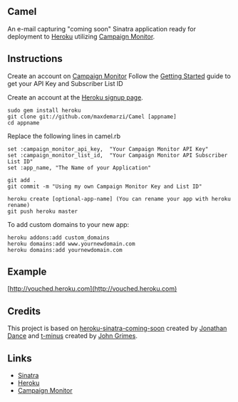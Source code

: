 Camel
-----------
An e-mail capturing "coming soon" Sinatra application ready for deployment to [Heroku](http://heroku.com) utilizing [Campaign Monitor](http://www.campaignmonitor.com/).


Instructions
-------------
Create an account on [Campaign Monitor](http://www.campaignmonitor.com/)
Follow the [Getting Started](http://www.campaignmonitor.com/api/getting-started/) guide to get your API Key and Subscriber List ID

Create an account at the [Heroku signup page](http://heroku.com/signup).

    sudo gem install heroku
    git clone git://github.com/maxdemarzi/Camel [appname]
    cd appname

Replace the following lines in camel.rb

    set :campaign_monitor_api_key,  "Your Campaign Monitor API Key"
    set :campaign_monitor_list_id,  "Your Campaign Monitor API Subscriber List ID"
    set :app_name, "The Name of your Application"

    git add .
    git commit -m "Using my own Campaign Monitor Key and List ID"

    heroku create [optional-app-name] (You can rename your app with heroku rename)
    git push heroku master

To add custom domains to your new app:

    heroku addons:add custom_domains
    heroku domains:add www.yournewdomain.com
    heroku domains:add yournewdomain.com


Example
----------
[http://vouched.heroku.com](http://vouched.heroku.com)

Credits
----------
This project is based on [heroku-sinatra-coming-soon](https://github.com/norbauer/heroku-sinatra-coming-soon) created by [Jonathan Dance](http://wuputah.com/) and [t-minus](https://github.com/johngrimes/t-minus) created by [John Grimes](http://www.smallspark.com.au).

Links
-----
* [Sinatra](http://www.sinatrarb.com)
* [Heroku](http://heroku.com)
* [Campaign Monitor](http://www.campaignmonitor.com)